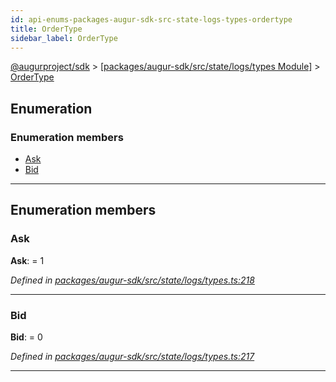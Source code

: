 ```yaml
---
id: api-enums-packages-augur-sdk-src-state-logs-types-ordertype
title: OrderType
sidebar_label: OrderType
---
```


[@augurproject/sdk](api-readme.md) > [[packages/augur-sdk/src/state/logs/types Module]](api-modules-packages-augur-sdk-src-state-logs-types-module.md) > [OrderType](api-enums-packages-augur-sdk-src-state-logs-types-ordertype.md)

## Enumeration

### Enumeration members

* [Ask](api-enums-packages-augur-sdk-src-state-logs-types-ordertype.md#ask)
* [Bid](api-enums-packages-augur-sdk-src-state-logs-types-ordertype.md#bid)

---

## Enumeration members

<a id="ask"></a>

###  Ask

**Ask**:  = 1

*Defined in [packages/augur-sdk/src/state/logs/types.ts:218](https://github.com/AugurProject/augur/blob/b4365d6894/packages/augur-sdk/src/state/logs/types.ts#L218)*

___
<a id="bid"></a>

###  Bid

**Bid**:  = 0

*Defined in [packages/augur-sdk/src/state/logs/types.ts:217](https://github.com/AugurProject/augur/blob/b4365d6894/packages/augur-sdk/src/state/logs/types.ts#L217)*

___

